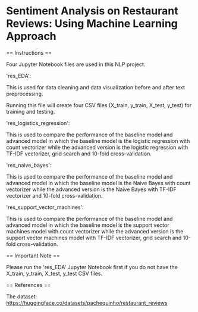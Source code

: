 # Sentiment Analysis on Restaurant Reviews: Using Machine Learning Approach 

== Instructions ==

Four Jupyter Notebook files are used in this NLP project.

'res_EDA': 

This is used for data cleaning and data visualization before and after text preprocessing.

Running this file will create four CSV files (X_train, y_train, X_test, y_test) for training and testing.

'res_logistics_regression': 

This is used to compare the performance of the baseline model and advanced model in which the baseline model is the logistic regression with count vectorizer while the advanced version is the logistic regression with TF-IDF vectorizer, grid search and 10-fold cross-validation.

'res_naive_bayes':

This is used to compare the performance of the baseline model and advanced model in which the baseline model is the Naive Bayes with count vectorizer while the advanced version is the Naive Bayes with TF-IDF vectorizer and 10-fold cross-validation.

'res_support_vector_machines':

This is used to compare the performance of the baseline model and advanced model in which the baseline model is the support vector machines model with count vectorizer while the advanced version is the support vector machines model with TF-IDF vectorizer, grid search and 10-fold cross-validation.

== Important Note == 

Please run the 'res_EDA' Jupyter Notebook first if you do not have the X_train, y_train, X_test, y_test CSV files.

== References ==

The dataset: https://huggingface.co/datasets/pachequinho/restaurant_reviews
